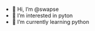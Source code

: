- 👋 Hi, I’m @swapse
- 👀 I’m interested in pyton
- 🌱 I’m currently learning python
<!---
swapse/swapse is a ✨ special ✨ repository because its `README.md` (this file) appears on your GitHub profile.
You can click the Preview link to take a look at your changes.
--->
